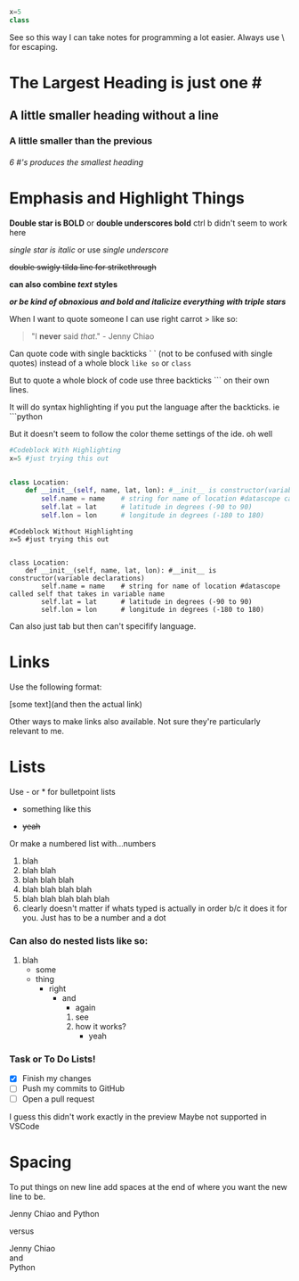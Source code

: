 ```python
x=5
class
```

See so this way I can take notes for programming a lot easier. Always use \ for escaping.

# The Largest Heading is just one \#
## A little smaller heading without a line
### A little smaller than the previous
###### 6 #'s produces the smallest heading



# Emphasis and Highlight Things
**Double star is BOLD** or __double underscores bold__ ctrl b didn't seem to work here

*single star is italic* or use _single underscore_

~~double swigly tilda line for strikethrough~~

**can also combine *text* styles**

***or be kind of obnoxious and bold and italicize everything with triple stars***


When I want to quote someone I can use right carrot > like so:
> "I **never** said *that*." - Jenny Chiao


Can quote code with single backticks \` \` (not to be confused with single quotes) instead of a whole block `like so` or `class` 


But to quote a whole block of code use three backticks \`\`\` on their own lines. 

It will do syntax highlighting if you put the language after the backticks. ie \`\`\`python

But it doesn't seem to follow the color theme settings of the ide. oh well

```python
#Codeblock With Highlighting
x=5 #just trying this out


class Location:
    def __init__(self, name, lat, lon): #__init__ is constructor(variable declarations)
        self.name = name    # string for name of location #datascope called self that takes in variable name
        self.lat = lat      # latitude in degrees (-90 to 90)
        self.lon = lon      # longitude in degrees (-180 to 180)

```

```
#Codeblock Without Highlighting
x=5 #just trying this out


class Location:
    def __init__(self, name, lat, lon): #__init__ is constructor(variable declarations)
        self.name = name    # string for name of location #datascope called self that takes in variable name
        self.lat = lat      # latitude in degrees (-90 to 90)
        self.lon = lon      # longitude in degrees (-180 to 180)

```

Can also just tab but then can't specifify language.


# Links
Use the following format:

\[some text]\(and then the actual link)

Other ways to make links also available. Not 
sure they're particularly relevant to me.

# Lists
Use - or * for bulletpoint lists

* something like this
- ~~yeah~~

Or make a numbered list with...numbers
1. blah
2. blah blah
4. blah blah blah
1. blah blah blah blah
1000. blah blah blah blah blah
89. clearly doesn't matter if whats typed is actually in order b/c it does it for you. Just has to be a number and a dot

### Can also do nested lists like so:
1. blah
    - some
    - thing
        - right
            - and
                - again
                1. see
                2. how it works?
                    - yeah

### Task or To Do Lists!
 - [x] Finish my changes
 - [ ] Push my commits to GitHub
 - [ ] Open a pull request

I guess this didn't work exactly in the preview
Maybe not supported in VSCode  


# Spacing
To put things on new line add spaces at the end of where you want the new line to be.

Jenny Chiao
and
Python


versus

Jenny Chiao  
and  
Python
